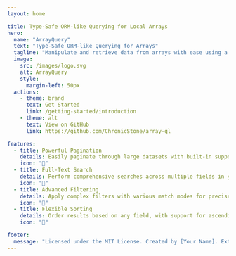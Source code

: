 ```yaml
---
layout: home

title: Type-Safe ORM-like Querying for Local Arrays
hero:
  name: "ArrayQuery"
  text: "Type-Safe ORM-like Querying for Arrays"
  tagline: "Manipulate and retrieve data from arrays with ease using a familiar and intuitive API."
  image:
    src: /images/logo.svg
    alt: ArrayQuery
    style:
      margin-left: 50px
  actions:
    - theme: brand
      text: Get Started
      link: /getting-started/introduction
    - theme: alt
      text: View on GitHub
      link: https://github.com/ChronicStone/array-ql

features:
  - title: Powerful Pagination
    details: Easily paginate through large datasets with built-in support
    icon: "📄"
  - title: Full-Text Search
    details: Perform comprehensive searches across multiple fields in your data
    icon: "🔎"
  - title: Advanced Filtering
    details: Apply complex filters with various match modes for precise data retrieval
    icon: "🧭"
  - title: Flexible Sorting
    details: Order results based on any field, with support for ascending and descending orders
    icon: "🔢"

footer:
  message: "Licensed under the MIT License. Created by [Your Name]. Extensible and customizable for developers."
---
```

